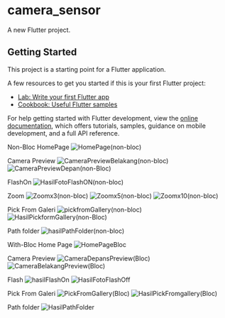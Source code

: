 # camera_sensor

A new Flutter project.

## Getting Started

This project is a starting point for a Flutter application.

A few resources to get you started if this is your first Flutter project:

- [Lab: Write your first Flutter app](https://docs.flutter.dev/get-started/codelab)
- [Cookbook: Useful Flutter samples](https://docs.flutter.dev/cookbook)

For help getting started with Flutter development, view the
[online documentation](https://docs.flutter.dev/), which offers tutorials,
samples, guidance on mobile development, and a full API reference.


Non-Bloc
HomePage
![HomePage(non-bloc)](https://github.com/user-attachments/assets/754076db-9a79-446e-9b02-1830f8548706)

Camera Preview
![CameraPreviewBelakang(non-bloc)](https://github.com/user-attachments/assets/2997bbdf-c217-48e0-b9e8-a2767bbc5a14)
![CameraPreviewDepan(non-Bloc)](https://github.com/user-attachments/assets/a33a7665-f49c-469a-af6e-5136de48cc04)

FlashOn
![HasilFotoFlashON(non-bloc)](https://github.com/user-attachments/assets/47413604-ceb1-4ab7-be8d-79634ef055ec)

Zoom
![Zoomx3(non-bloc)](https://github.com/user-attachments/assets/eee405e8-1d89-49a0-af35-cc6dca9df45b)
![Zoomx5(non-bloc)](https://github.com/user-attachments/assets/9588cac6-799b-42ae-b678-468c3d26a881)
![Zoomx10(non-bloc)](https://github.com/user-attachments/assets/b8232b35-baec-4c15-a235-963a3b16ed30)

Pick From Galeri
![pickfromGallery(non-bloc)](https://github.com/user-attachments/assets/e073c46f-6fe7-400e-86ee-f5b1102cf152)
![HasilPickformGallery(non-Bloc)](https://github.com/user-attachments/assets/38f0b12b-94c9-4f02-ac4a-e4b4d81d6811)

Path folder
![hasilPathFolder(non-bloc)](https://github.com/user-attachments/assets/b018ba34-3c84-41b9-b343-9292ace85de0)


With-Bloc
Home Page
![HomePageBloc](https://github.com/user-attachments/assets/5ca9b409-c97e-437b-951e-cc8deccf11eb)

Camera Preview
![CameraDepansPreview(Bloc)](https://github.com/user-attachments/assets/863837b6-af0b-4a6a-aabb-b5baef083d75)
![CameraBelakangPreview(Bloc)](https://github.com/user-attachments/assets/5d2f8578-7ed5-4dcc-94ea-795bf4daae8c)

Flash
![hasilFlashOn](https://github.com/user-attachments/assets/b82b09ff-b2b3-4579-ac4f-a96e1fa26f4f)
![HasilFotoFlashOff](https://github.com/user-attachments/assets/1ac70343-8bab-470a-9f73-3692ad47324d)

Pick From Galeri
![PickFromGallery(Bloc)](https://github.com/user-attachments/assets/4cc6ccaa-5327-4e6c-863f-5413cad52341)
![HasilPickFromgallery(Bloc)](https://github.com/user-attachments/assets/785bcd10-6a2a-4e97-a214-2a8d39d5a3cb)

Path folder
![HasilPathFolder](https://github.com/user-attachments/assets/461ff16a-6887-4376-9c8a-ac6c7db895cb)
